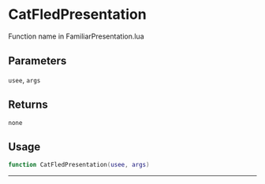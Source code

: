 # CatFledPresentation
Function name in FamiliarPresentation.lua
## Parameters
`usee`, `args`
## Returns
`none`
## Usage
```lua
function CatFledPresentation(usee, args)
```
---
